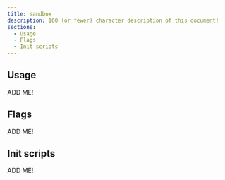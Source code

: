 ```yaml
---
title: sandbox
description: 160 (or fewer) character description of this document!
sections:
  - Usage
  - Flags
  - Init scripts
---
```


## Usage

ADD ME!


## Flags

ADD ME!


## Init scripts

ADD ME!

